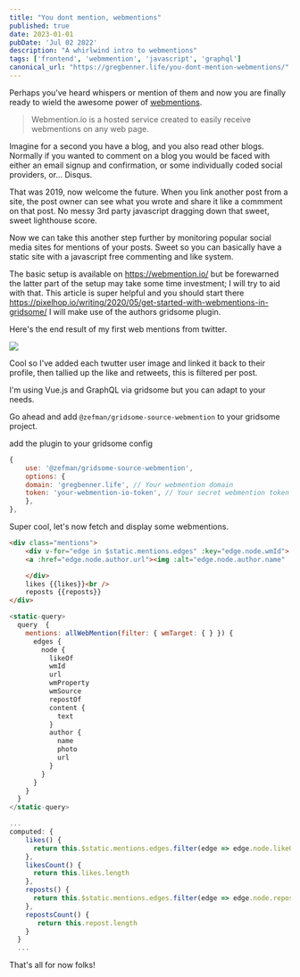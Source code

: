 ```yaml
---
title: "You dont mention, webmentions"
published: true
date: 2023-01-01
pubDate: 'Jul 02 2022'
description: "A whirlwind intro to webmentions"
tags: ['frontend', 'webmmention', 'javascript', 'graphql']
canonical_url: "https://gregbenner.life/you-dont-mention-webmentions/"
---
```


Perhaps you've heard whispers or mention of them and now you are finally ready to wield the awesome power of <a href="https://webmention.io/">webmentions</a>.

<blockquote>
    <p>Webmention.io is a hosted service created to easily receive webmentions on any web page.</p>
</blockquote>


Imagine for a second you have a blog, and you also read other blogs. Normally if you wanted to comment on a blog you would be faced with either an email signup and confirmation, or some individually coded social providers, or... Disqus.

That was 2019, now welcome the future. When you link another post from a site, the post owner can see what you wrote and share it like a commment on that post. No messy 3rd party javascript dragging down that sweet, sweet lighthouse score.

Now we can take this another step further by monitoring popular social media sites for mentions of your posts. Sweet so you can basically have a static site with a javascript free commenting and like system.

The basic setup is available on https://webmention.io/ but be forewarned the latter part of the setup may take some time investment; I will try to aid with that. This article is super helpful and you should start there https://pixelhop.io/writing/2020/05/get-started-with-webmentions-in-gridsome/ I will make use of the authors gridsome plugin. 

Here's the end result of my first web mentions from twitter.

<img src="https://res.cloudinary.com/https-gregbenner-life/image/upload/v1589772655/Screenshot_from_2020-05-17_23-25-44_ikvkih.png" />

Cool so I've added each twutter user image and linked it back to their profile, then tallied up the like and retweets, this is filtered per post.

I'm using Vue.js and GraphQL via gridsome but you can adapt to your needs.

Go ahead and add `@zefman/gridsome-source-webmention` to your gridsome project.

add the plugin to your gridsome config

```js
{
    use: '@zefman/gridsome-source-webmention',
    options: {
    domain: 'gregbenner.life', // Your webmention domain
    token: 'your-webmention-io-token', // Your secret webmention token
    },
},
``` 

Super cool, let's now fetch and display some webmentions.

```html
<div class="mentions">
    <div v-for="edge in $static.mentions.edges" :key="edge.node.wmId">
    <a :href="edge.node.author.url"><img :alt="edge.node.author.name" :src="edge.node.author.photo" width="50" /></a> <br />

    </div>
    likes {{likes}}<br />
    reposts {{reposts}}
</div>
```

```js
<static-query>
  query  {
    mentions: allWebMention(filter: { wmTarget: { } }) {
      edges {
        node {
          likeOf
          wmId
          url
          wmProperty
          wmSource
          repostOf
          content {
            text
          }
          author {
            name
            photo
            url
          }
        }
      }
    }
  }
</static-query>
```


```js
...
computed: {
    likes() {
      return this.$static.mentions.edges.filter(edge => edge.node.likeOf)
    },
    likesCount() {
      return this.likes.length
    },
    reposts() {
      return this.$static.mentions.edges.filter(edge => edge.node.repostOf)
    },
    repostsCount() {
       return this.repost.length
    }
  }
  ...
  ```

  That's all for now folks!
